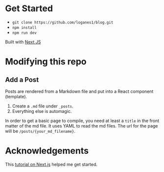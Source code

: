 # Get Started
- `git clone https://github.com/loganes1/blog.git`
- `npm install`
- `npm run dev`

Built with [Next JS](https://nextjs.org/)

# Modifying this repo
## Add a Post
Posts are rendered from a Markdown file and put into a React component (template).

1. Create a `.md` file under `_posts`. 
2. Everything else is automagic.

In order to get a basic page to compile, you need at least a `title` in the front matter of the md file. It uses YAML to read the md files. The url for the page will be `/posts/{your_md_filename}`.

# Acknowledgements
This [tutorial on Next.js](https://css-tricks.com/building-a-blog-with-next-js/) helped me get started.